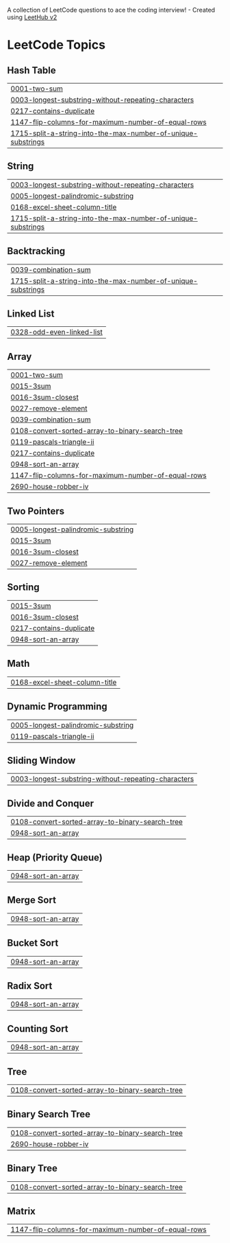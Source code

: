A collection of LeetCode questions to ace the coding interview! - Created using [LeetHub v2](https://github.com/arunbhardwaj/LeetHub-2.0)
<!---LeetCode Topics Start-->
# LeetCode Topics
## Hash Table
|  |
| ------- |
| [0001-two-sum](https://github.com/Dharanidharan2813/me/tree/master/0001-two-sum) |
| [0003-longest-substring-without-repeating-characters](https://github.com/Dharanidharan2813/me/tree/master/0003-longest-substring-without-repeating-characters) |
| [0217-contains-duplicate](https://github.com/Dharanidharan2813/me/tree/master/0217-contains-duplicate) |
| [1147-flip-columns-for-maximum-number-of-equal-rows](https://github.com/Dharanidharan2813/me/tree/master/1147-flip-columns-for-maximum-number-of-equal-rows) |
| [1715-split-a-string-into-the-max-number-of-unique-substrings](https://github.com/Dharanidharan2813/me/tree/master/1715-split-a-string-into-the-max-number-of-unique-substrings) |
## String
|  |
| ------- |
| [0003-longest-substring-without-repeating-characters](https://github.com/Dharanidharan2813/me/tree/master/0003-longest-substring-without-repeating-characters) |
| [0005-longest-palindromic-substring](https://github.com/Dharanidharan2813/me/tree/master/0005-longest-palindromic-substring) |
| [0168-excel-sheet-column-title](https://github.com/Dharanidharan2813/me/tree/master/0168-excel-sheet-column-title) |
| [1715-split-a-string-into-the-max-number-of-unique-substrings](https://github.com/Dharanidharan2813/me/tree/master/1715-split-a-string-into-the-max-number-of-unique-substrings) |
## Backtracking
|  |
| ------- |
| [0039-combination-sum](https://github.com/Dharanidharan2813/me/tree/master/0039-combination-sum) |
| [1715-split-a-string-into-the-max-number-of-unique-substrings](https://github.com/Dharanidharan2813/me/tree/master/1715-split-a-string-into-the-max-number-of-unique-substrings) |
## Linked List
|  |
| ------- |
| [0328-odd-even-linked-list](https://github.com/Dharanidharan2813/me/tree/master/0328-odd-even-linked-list) |
## Array
|  |
| ------- |
| [0001-two-sum](https://github.com/Dharanidharan2813/me/tree/master/0001-two-sum) |
| [0015-3sum](https://github.com/Dharanidharan2813/me/tree/master/0015-3sum) |
| [0016-3sum-closest](https://github.com/Dharanidharan2813/me/tree/master/0016-3sum-closest) |
| [0027-remove-element](https://github.com/Dharanidharan2813/me/tree/master/0027-remove-element) |
| [0039-combination-sum](https://github.com/Dharanidharan2813/me/tree/master/0039-combination-sum) |
| [0108-convert-sorted-array-to-binary-search-tree](https://github.com/Dharanidharan2813/me/tree/master/0108-convert-sorted-array-to-binary-search-tree) |
| [0119-pascals-triangle-ii](https://github.com/Dharanidharan2813/me/tree/master/0119-pascals-triangle-ii) |
| [0217-contains-duplicate](https://github.com/Dharanidharan2813/me/tree/master/0217-contains-duplicate) |
| [0948-sort-an-array](https://github.com/Dharanidharan2813/me/tree/master/0948-sort-an-array) |
| [1147-flip-columns-for-maximum-number-of-equal-rows](https://github.com/Dharanidharan2813/me/tree/master/1147-flip-columns-for-maximum-number-of-equal-rows) |
| [2690-house-robber-iv](https://github.com/Dharanidharan2813/me/tree/master/2690-house-robber-iv) |
## Two Pointers
|  |
| ------- |
| [0005-longest-palindromic-substring](https://github.com/Dharanidharan2813/me/tree/master/0005-longest-palindromic-substring) |
| [0015-3sum](https://github.com/Dharanidharan2813/me/tree/master/0015-3sum) |
| [0016-3sum-closest](https://github.com/Dharanidharan2813/me/tree/master/0016-3sum-closest) |
| [0027-remove-element](https://github.com/Dharanidharan2813/me/tree/master/0027-remove-element) |
## Sorting
|  |
| ------- |
| [0015-3sum](https://github.com/Dharanidharan2813/me/tree/master/0015-3sum) |
| [0016-3sum-closest](https://github.com/Dharanidharan2813/me/tree/master/0016-3sum-closest) |
| [0217-contains-duplicate](https://github.com/Dharanidharan2813/me/tree/master/0217-contains-duplicate) |
| [0948-sort-an-array](https://github.com/Dharanidharan2813/me/tree/master/0948-sort-an-array) |
## Math
|  |
| ------- |
| [0168-excel-sheet-column-title](https://github.com/Dharanidharan2813/me/tree/master/0168-excel-sheet-column-title) |
## Dynamic Programming
|  |
| ------- |
| [0005-longest-palindromic-substring](https://github.com/Dharanidharan2813/me/tree/master/0005-longest-palindromic-substring) |
| [0119-pascals-triangle-ii](https://github.com/Dharanidharan2813/me/tree/master/0119-pascals-triangle-ii) |
## Sliding Window
|  |
| ------- |
| [0003-longest-substring-without-repeating-characters](https://github.com/Dharanidharan2813/me/tree/master/0003-longest-substring-without-repeating-characters) |
## Divide and Conquer
|  |
| ------- |
| [0108-convert-sorted-array-to-binary-search-tree](https://github.com/Dharanidharan2813/me/tree/master/0108-convert-sorted-array-to-binary-search-tree) |
| [0948-sort-an-array](https://github.com/Dharanidharan2813/me/tree/master/0948-sort-an-array) |
## Heap (Priority Queue)
|  |
| ------- |
| [0948-sort-an-array](https://github.com/Dharanidharan2813/me/tree/master/0948-sort-an-array) |
## Merge Sort
|  |
| ------- |
| [0948-sort-an-array](https://github.com/Dharanidharan2813/me/tree/master/0948-sort-an-array) |
## Bucket Sort
|  |
| ------- |
| [0948-sort-an-array](https://github.com/Dharanidharan2813/me/tree/master/0948-sort-an-array) |
## Radix Sort
|  |
| ------- |
| [0948-sort-an-array](https://github.com/Dharanidharan2813/me/tree/master/0948-sort-an-array) |
## Counting Sort
|  |
| ------- |
| [0948-sort-an-array](https://github.com/Dharanidharan2813/me/tree/master/0948-sort-an-array) |
## Tree
|  |
| ------- |
| [0108-convert-sorted-array-to-binary-search-tree](https://github.com/Dharanidharan2813/me/tree/master/0108-convert-sorted-array-to-binary-search-tree) |
## Binary Search Tree
|  |
| ------- |
| [0108-convert-sorted-array-to-binary-search-tree](https://github.com/Dharanidharan2813/me/tree/master/0108-convert-sorted-array-to-binary-search-tree) |
| [2690-house-robber-iv](https://github.com/Dharanidharan2813/me/tree/master/2690-house-robber-iv) |
## Binary Tree
|  |
| ------- |
| [0108-convert-sorted-array-to-binary-search-tree](https://github.com/Dharanidharan2813/me/tree/master/0108-convert-sorted-array-to-binary-search-tree) |
## Matrix
|  |
| ------- |
| [1147-flip-columns-for-maximum-number-of-equal-rows](https://github.com/Dharanidharan2813/me/tree/master/1147-flip-columns-for-maximum-number-of-equal-rows) |
<!---LeetCode Topics End-->